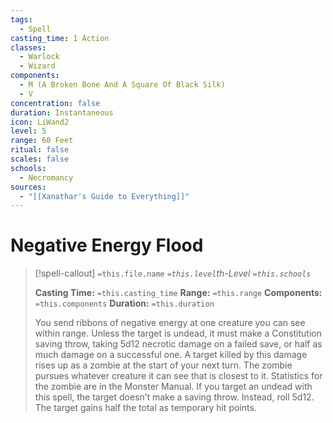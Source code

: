 ```yaml
---
tags:
  - Spell
casting_time: 1 Action
classes:
  - Warlock
  - Wizard
components:
  - M (A Broken Bone And A Square Of Black Silk)
  - V
concentration: false
duration: Instantaneous
icon: LiWand2
level: 5
range: 60 Feet
ritual: false
scales: false
schools:
  - Necromancy
sources:
  - "[[Xanathar's Guide to Everything]]"
---
```


# Negative Energy Flood

>[!spell-callout] `=this.file.name`
>*`=this.level`th-Level `=this.schools`*
>
>**Casting Time:** `=this.casting_time`
>**Range:** `=this.range`
>**Components:** `=this.components`
>**Duration:** `=this.duration`
>
>You send ribbons of negative energy at one creature you can see within range. Unless the target is undead, it must make a Constitution saving throw, taking 5d12 necrotic damage on a failed save, or half as much damage on a successful one. A target killed by this damage rises up as a zombie at the start of your next turn. The zombie pursues whatever creature it can see that is closest to it. Statistics for the zombie are in the Monster Manual. If you target an undead with this spell, the target doesn’t make a saving throw. Instead, roll 5d12. The target gains half the total as temporary hit points.
>
>
